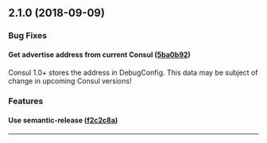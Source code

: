 ## 2.1.0 (2018-09-09)

### Bug Fixes


#### Get advertise address from current Consul ([5ba0b92](https://github.com/sealsystems/node-http-server/commit/5ba0b92))

Consul 1.0+ stores the address in DebugConfig. This data may be subject of change in upcoming Consul versions!
### Features


#### Use semantic-release ([f2c2c8a](https://github.com/sealsystems/node-http-server/commit/f2c2c8a))



---
